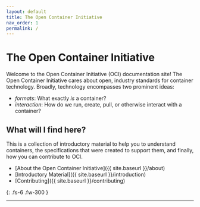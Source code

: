 ```yaml
---
layout: default
title: The Open Container Initiative
nav_order: 1
permalink: /
---
```


# The Open Container Initiative

Welcome to the Open Container Initiative (OCI) documentation site! The Open Container 
Initiative cares about open, industry standards for container technology.
Broadly, technology encompasses two prominent ideas:

 - *formats*: What exactly *is* a container?
 - *interaction*: How do we run, create, pull, or otherwise interact with a container?

## What will I find here?

This is a collection of introductory material to help you to understand containers,
the specifications that were created to support them, and finally, how
you can contribute to OCI.

 - [About the Open Container Initiative]({{ site.baseurl }}/about)
 - [Introductory Material]({{ site.baseurl }}/introduction)
 - [Contributing]({{ site.baseurl }}/contributing)


{: .fs-6 .fw-300 }

---
